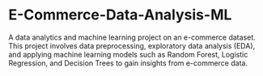 # E-Commerce-Data-Analysis-ML
A data analytics and machine learning project on an e-commerce dataset. This project involves data preprocessing, exploratory data analysis (EDA), and applying machine learning models such as Random Forest, Logistic Regression, and Decision Trees to gain insights from e-commerce data.
